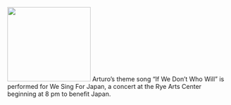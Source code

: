 <p>
<img class="alignleft" src="http://arturomayorga.com/Home/Home_files/shapeimage_2.png" alt="" width="189" height="170"> Arturo’s theme song “If We Don’t Who Will” is performed for We Sing For Japan, a concert at the Rye Arts Center beginning at 8 pm to benefit Japan.

